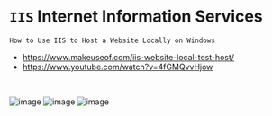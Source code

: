 # `IIS` Internet Information Services

    How to Use IIS to Host a Website Locally on Windows
    
- https://www.makeuseof.com/iis-website-local-test-host/
- https://www.youtube.com/watch?v=4fGMQvvHjow

<br>

![image](https://github.com/user-attachments/assets/23f6ff47-127e-4c89-871e-0007cd47941b)
![image](https://github.com/user-attachments/assets/7f334898-c745-4d9a-b150-72b314a4ecad)
![image](https://github.com/user-attachments/assets/593bacf3-1d6f-4854-b1da-decec7ea9a2a)
